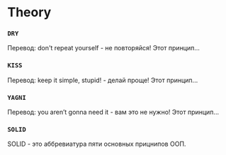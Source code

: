 # Theory
### `DRY`  
Перевод: don't repeat yourself - не повторяйся! Этот принцип...  

### `KISS`  
Перевод: keep it simple, stupid! - делай проще! Этот принцип...  

### `YAGNI`  
Перевод: you aren’t gonna need it - вам это не нужно! Этот принцип...  

### `SOLID`  
SOLID - это аббревиатура пяти основных прицнипов ООП. 


